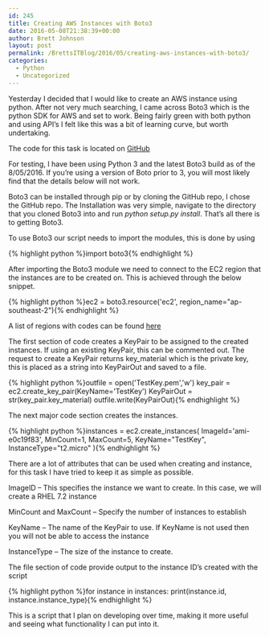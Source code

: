 ```yaml
---
id: 245
title: Creating AWS Instances with Boto3
date: 2016-05-08T21:38:39+00:00
author: Brett Johnson
layout: post
permalink: /BrettsITBlog/2016/05/creating-aws-instances-with-boto3/
categories:
  - Python
  - Uncategorized
---
```

Yesterday I decided that I would like to create an AWS instance using python. After not very much searching, I came across Boto3 which is the python SDK for AWS and set to work. Being fairly green with both python and using API&#8217;s I felt like this was a bit of learning curve, but worth undertaking.

The code for this task is located on [GitHub](https://github.com/oversizedspoon/NewAWSInstance)

For testing, I have been using Python 3 and the latest Boto3 build as of the 8/05/2016. If you&#8217;re using a version of Boto prior to 3, you will most likely find that the details below will not work.

Boto3 can be installed through pip or by cloning the GitHub repo, I chose the GitHub repo. The Installation was very simple, navigate to the directory that you cloned Boto3 into and run _python setup.py install_. That&#8217;s all there is to getting Boto3.

To use Boto3 our script needs to import the modules, this is done by using

{% highlight python %}import boto3{% endhighlight %}

After importing the Boto3 module we need to connect to the EC2 region that the instances are to be created on. This is achieved through the below snippet.

{% highlight python %}ec2 = boto3.resource('ec2', region_name="ap-southeast-2"){% endhighlight %}

A list of regions with codes can be found [here](http://docs.aws.amazon.com/ElasticMapReduce/latest/DeveloperGuide/emr-plan-region.html)
  
The first section of code creates a KeyPair to be assigned to the created instances. If using an existing KeyPair, this can be commented out. The request to create a KeyPair returns key_material which is the private key, this is placed as a string into KeyPairOut and saved to a file.

{% highlight python %}outfile = open('TestKey.pem','w')
key_pair = ec2.create_key_pair(KeyName='TestKey')
KeyPairOut = str(key_pair.key_material)
outfile.write(KeyPairOut){% endhighlight %}

The next major code section creates the instances.

{% highlight python %}instances = ec2.create_instances(
	ImageId='ami-e0c19f83', 
	MinCount=1, 
	MaxCount=5,
	KeyName="TestKey",
	InstanceType="t2.micro"
){% endhighlight %}

There are a lot of attributes that can be used when creating and instance, for this task I have tried to keep it as simple as possible.

ImageID &#8211; This specifies the instance we want to create. In this case, we will create a RHEL 7.2 instance

MinCount and MaxCount &#8211; Specify the number of instances to establish

KeyName &#8211; The name of the KeyPair to use. If KeyName is not used then you will not be able to access the instance

InstanceType &#8211; The size of the instance to create.

The file section of code provide output to the instance ID&#8217;s created with the script

{% highlight python %}for instance in instances:
    print(instance.id, instance.instance_type){% endhighlight %}

This is a script that I plan on developing over time, making it more useful and seeing what functionality I can put into it.